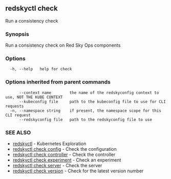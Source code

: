 ## redskyctl check

Run a consistency check

### Synopsis

Run a consistency check on Red Sky Ops components

### Options

```
  -h, --help   help for check
```

### Options inherited from parent commands

```
      --context name        the name of the redskyconfig context to use, NOT THE KUBE CONTEXT
      --kubeconfig file     path to the kubeconfig file to use for CLI requests
  -n, --namespace string    if present, the namespace scope for this CLI request
      --redskyconfig file   path to the redskyconfig file to use
```

### SEE ALSO

* [redskyctl](redskyctl.md)	 - Kubernetes Exploration
* [redskyctl check config](redskyctl_check_config.md)	 - Check the configuration
* [redskyctl check controller](redskyctl_check_controller.md)	 - Check the controller
* [redskyctl check experiment](redskyctl_check_experiment.md)	 - Check an experiment
* [redskyctl check server](redskyctl_check_server.md)	 - Check the server
* [redskyctl check version](redskyctl_check_version.md)	 - Check for the latest version number

